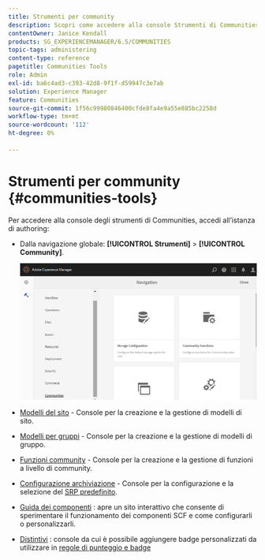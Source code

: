 ```yaml
---
title: Strumenti per community
description: Scopri come accedere alla console Strumenti di Communities tramite l’istanza Autore.
contentOwner: Janice Kendall
products: SG_EXPERIENCEMANAGER/6.5/COMMUNITIES
topic-tags: administering
content-type: reference
pagetitle: Communities Tools
role: Admin
exl-id: ba6c4ad3-c393-42d8-9f1f-d59947c3e7ab
solution: Experience Manager
feature: Communities
source-git-commit: 1f56c99980846400cfde8fa4e9a55e885bc2258d
workflow-type: tm+mt
source-wordcount: '112'
ht-degree: 0%

---
```


# Strumenti per community {#communities-tools}

Per accedere alla console degli strumenti di Communities, accedi all’istanza di authoring:

* Dalla navigazione globale: **[!UICONTROL Strumenti]** > **[!UICONTROL Community]**.

  ![community](assets/communities-home.png)

* [Modelli del sito](sites.md) - Console per la creazione e la gestione di modelli di sito.

* [Modelli per gruppi](tools-groups.md) - Console per la creazione e la gestione di modelli di gruppo.

* [Funzioni community](functions.md) - Console per la creazione e la gestione di funzioni a livello di community.

* [Configurazione archiviazione](srp-config.md) - Console per la configurazione e la selezione del [SRP predefinito](working-with-srp.md).

* [Guida dei componenti](components-guide.md) : apre un sito interattivo che consente di sperimentare il funzionamento dei componenti SCF e come configurarli o personalizzarli.

* [Distintivi](badges.md) : console da cui è possibile aggiungere badge personalizzati da utilizzare in [regole di punteggio e badge](implementing-scoring.md)
